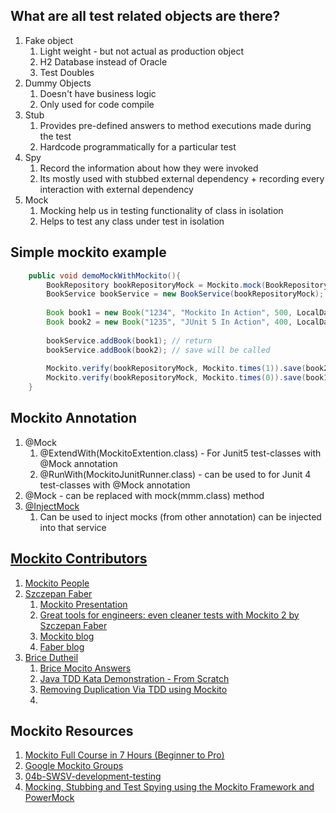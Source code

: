 ## What are all test related objects are there?
1. Fake object
   1. Light weight - but not actual as production object
   2. H2 Database instead of Oracle
   3. Test Doubles
2. Dummy Objects
   1. Doesn't have business logic
   2. Only used for code compile
3. Stub
   1. Provides pre-defined answers to method executions made during the test
   2. Hardcode programmatically for a particular test
4. Spy
   1. Record the information about how they were invoked
   2. Its mostly used with stubbed external dependency + recording every interaction with external dependency
5. Mock
   1. Mocking help us in testing functionality of class in isolation
   2. Helps to test any class under test in isolation

## Simple mockito example

```java
	public void demoMockWithMockito(){
		BookRepository bookRepositoryMock = Mockito.mock(BookRepository.class);
		BookService bookService = new BookService(bookRepositoryMock);
		
		Book book1 = new Book("1234", "Mockito In Action", 500, LocalDate.now());
		Book book2 = new Book("1235", "JUnit 5 In Action", 400, LocalDate.now());
		
		bookService.addBook(book1); // return
		bookService.addBook(book2); // save will be called
		
		Mockito.verify(bookRepositoryMock, Mockito.times(1)).save(book2);
		Mockito.verify(bookRepositoryMock, Mockito.times(0)).save(book1);
	}
```

## Mockito Annotation
1. @Mock
   1. @ExtendWith(MockitoExtention.class) - For Junit5 test-classes  with @Mock annotation 
   2. @RunWith(MockitoJunitRunner.class) - can be used to for Junit 4 test-classes with @Mock annotation
2. @Mock - can be replaced with mock(mmm.class) method
3. [@InjectMock](https://github.com/dinesh-varyani/mockito/blob/master/src/test/java/com/hubberspot/mockito/annotations/support/AnnotationsTest.java)
   1. Can be used to inject mocks (from other annotation) can be injected into that service

## [Mockito Contributors](https://github.com/mockito/mockito/graphs/contributors)
1. [Mockito People](https://github.com/orgs/mockito/people)
2. [Szczepan Faber](https://www.linkedin.com/in/sfaber)
   1. [Mockito Presentation](https://jazoon.com/history/Portals/0/Content/ArchivWebsite/jazoon.com/jazoon09/download/presentations/8983.pdf)
   2. [Great tools for engineers: even cleaner tests with Mockito 2 by Szczepan Faber](https://www.youtube.com/watch?v=Rl7g0duuDkU)
   3. [Mockito blog](https://szczepiq.wordpress.com/category/mockito/)
   4. [Faber blog](https://szczepiq.wordpress.com/2008/04/26/asking-and-telling/)
3. [Brice Dutheil](https://blog.arkey.fr)
   1. [Brice Mocito Answers](https://stackoverflow.com/users/48136/brice?tab=answers)
   2. [Java TDD Kata Demonstration - From Scratch](https://vimeo.com/145703264)
   3. [Removing Duplication Via TDD using Mockito](https://vimeo.com/10647496)
   4. 

## Mockito Resources

1. [Mockito Full Course in 7 Hours (Beginner to Pro)](https://github.com/dinesh-varyani/mockito)
2. [Google Mockito Groups](https://groups.google.com/g/mockito)
3. [04b-SWSV-development-testing](https://inf.mit.bme.hu/sites/default/files/materials/category/kateg%C3%B3ria/education/software-and-systems-verification/16/04b-SWSV-development-testing.pdf)
4. [Mocking, Stubbing and Test Spying using the Mockito Framework and PowerMock](https://www.hascode.com/2011/03/mocking-stubbing-and-test-spying-using-the-mockito-framework/)